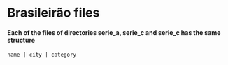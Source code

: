 # Brasileirão files

#### Each of the files of directories serie_a, serie_c and serie_c has the same structure

    name | city | category